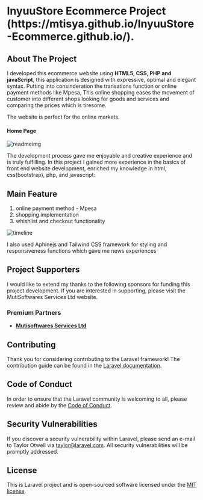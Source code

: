 <h1>InyuuStore Ecommerce Project (https://mtisya.github.io/InyuuStore-Ecommerce.github.io/).</h1>

<h2>About The Project</h2>

<p>I developed this ecommerce website using <b>HTML5, CSS, PHP and javaScript</b>, this application is designed  with expressive, optimal and  elegant syntax. Putting into consinderation the transations function or online payment methods like Mpesa, This online shopping eases the  movement of customer into different shops looking for goods and services and comparing the prices which is tiresome.</p> <p>The website is perfect for the online markets. </p>

<h4>Home Page</h4>

![readmeimg](https://user-images.githubusercontent.com/8428844/229359328-a7692fe6-6ba6-45a9-9ef0-00f712632b74.PNG)

<p> The development process gave me enjoyable and creative experience and is truly fulfilling. In this project I gained more experience in the basics of front end website development, enriched my knowledge in html, css(bootstrap), php, and javascript:</p>

## Main Feature 

1. online payment method - Mpesa
2. shopping implementation
3. whishlist and checkout functionality


![timeline](https://user-images.githubusercontent.com/8428844/229361400-2cdf2ae1-fdd4-47ca-87c8-143b89c5239c.PNG)

I also used Aphinejs and Tailwind CSS framework for styling and responsiveness functions which gave me news experiences

## Project Supporters

I would like to extend my thanks to the following sponsors for funding this project development. If you are interested in supporting, please visit the MutiSoftwares Services Ltd website.

### Premium Partners

- **[Mutisoftwares Services Ltd](https://MutiSoftwwares.co.ke/)**

## Contributing

Thank you for considering contributing to the Laravel framework! The contribution guide can be found in the [Laravel documentation](https://laravel.com/docs/contributions).

## Code of Conduct

In order to ensure that the Laravel community is welcoming to all, please review and abide by the [Code of Conduct](https://laravel.com/docs/contributions#code-of-conduct).

## Security Vulnerabilities

If you discover a security vulnerability within Laravel, please send an e-mail to Taylor Otwell via [taylor@laravel.com](mailto:taylor@laravel.com). All security vulnerabilities will be promptly addressed.

## License

This is Laravel project and is open-sourced software licensed under the [MIT license](https://opensource.org/licenses/MIT).
